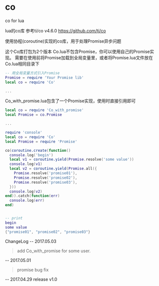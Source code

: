 # co
co for lua

lua的co库
参考ti/co  v4.6.0    https://github.com/tj/co

使用协程(coroutine)实现的co库，用于处理Promise异步问题

这个Co库打包为2个版本
Co.lua不包含Promise，你可以使用自己的Promise实现。
需要在使用前将Promise加载到全局变量里，或者将Promise.lua文件放在Co.lua相同目录下
```lua
-- 用全局变量方式引入Promise
Promise = require 'Your Promise lib'
local co = require 'Co'

...

```

Co_with_promise.lua包含了一个Promise实现，使用时直接引用即可
```lua
local co = require 'Co_with_promise'
local Promise = co.Promise

...

```


```lua
require 'console'
local co = require 'Co'
local Promise = require 'Promise'

co(coroutine.create(function()
  console.log('begin')
  local v1 = coroutine.yield(Promise.resolve('some value'))
  console.log(v1)
  local v2 = coroutine.yield(Promise.all({
    Promise.resolve('promise01'),
    Promise.resolve('promise02'),
    Promise.resolve('promise03'),
  }))
  console.log(v2)
end)).catch(function(err)
  console.log(err)
end)


-- print
begin
some value
{"promise01", "promise02", "promise03"}
```

ChangeLog
-- 2017.05.03 
>  add Co_with_promise for some user.

-- 2017.05.01 
>  promise bug fix

-- 2017.04.29 release v1.0
